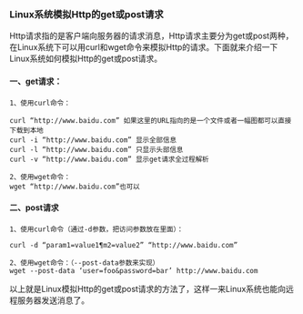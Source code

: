 ### Linux系统模拟Http的get或post请求

Http请求指的是客户端向服务器的请求消息，Http请求主要分为get或post两种，在Linux系统下可以用curl和wget命令来模拟Http的请求。下面就来介绍一下Linux系统如何模拟Http的get或post请求。

#### 一、get请求：
	
	1、使用curl命令：
	
	curl “http://www.baidu.com” 如果这里的URL指向的是一个文件或者一幅图都可以直接下载到本地
	curl -i “http://www.baidu.com” 显示全部信息
	curl -l “http://www.baidu.com” 只显示头部信息
	curl -v “http://www.baidu.com” 显示get请求全过程解析

	2、使用wget命令：
	wget “http://www.baidu.com”也可以

#### 二、post请求

	1、使用curl命令（通过-d参数，把访问参数放在里面）：
	
	curl -d “param1=value1¶m2=value2” “http://www.baidu.com”

	2、使用wget命令：（--post-data参数来实现）
	wget --post-data ‘user=foo&password=bar’ http://www.baidu.com

以上就是Linux模拟Http的get或post请求的方法了，这样一来Linux系统也能向远程服务器发送消息了。